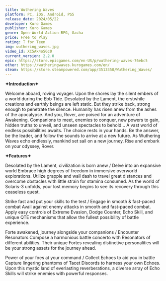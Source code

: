 ```yaml
---
title: Wuthering Waves
platform: PC, iOS, Android, PS5
release_date: 2024/05/22
developer: Kuro Games
publisher: Kuro Games
genre: Open-World Action RPG, Gacha
price: Free to Play
rating: T for Teen
img: wuthering_waves.jpg
video_id: XC5Ak4oSGc0
current_version: 2.2.0
epic: https://store.epicgames.com/en-US/p/wuthering-waves-76ebc5
other: https://wutheringwaves.kurogames.com/en/
steam: https://store.steampowered.com/app/3513350/Wuthering_Waves/
---
```


**✦Introduction✦**

Welcome aboard, roving voyager.
Upon the shores lay the silent embers of a world during the Ebb Tide.
Desolated by the Lament, the erstwhile creations and earthly beings are left static.
But they strike back, strong enough to penetrate the silence.
Humanity has risen anew from the ashes of the apocalypse.
And you, Rover, are poised for an adventure of Awakening.
Companions to meet, enemies to conquer, new powers to gain, hidden truths to unveil, and unseen spectacles to behold... A vast world of endless possibilities awaits. The choice rests in your hands. Be the answer, be the leader, and follow the sounds to arrive at a new future.
As Wuthering Waves echo endlessly, mankind set sail on a new journey.
Rise and embark on your odyssey, Rover.

**✦Features✦**

Desolated by the Lament, civilization is born anew / Delve into an expansive world
Embrace high degrees of freedom in immersive overworld explorations. Utilize grapple and wall dash to travel great distances and overcome obstacles with little strain for stamina consumed. As the world of Solaris-3 unfolds, your lost memory begins to see its recovery through this ceaseless quest.

Strike fast and put your skills to the test / Engage in smooth & fast-paced combat
Avail against enemy attacks in smooth and fast-paced combat. Apply easy controls of Extreme Evasion, Dodge Counter, Echo Skill, and unique QTE mechanisms that allow the fullest possibility of battle experience.

Forte awakened, journey alongside your companions / Encounter Resonators
Compose a harmonious battle concerto with Resonators of different abilities. Their unique Fortes revealing distinctive personalities will be your strong assets for the journey ahead.

Power of your foes at your command / Collect Echoes to aid you in battle
Capture lingering phantoms of Tacet Discords to harness your own Echoes. Upon this mystic land of everlasting reverberations, a diverse array of Echo Skills will strike enemies with powerful responses.